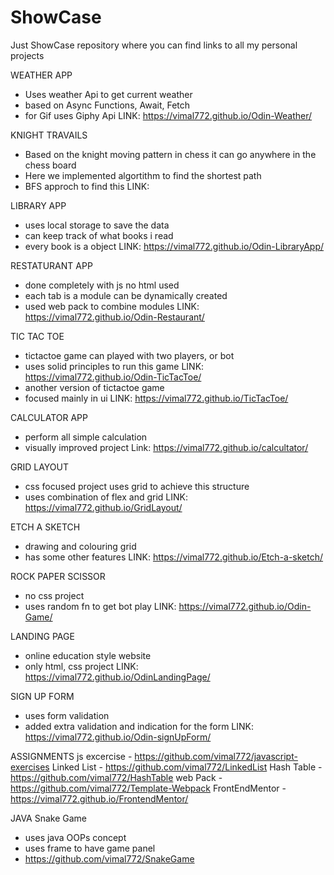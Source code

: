 # ShowCase
Just ShowCase repository where you can find links to all my personal projects

WEATHER APP
 - Uses weather Api to get current weather
 - based on Async Functions, Await, Fetch
 - for Gif uses Giphy Api
LINK: https://vimal772.github.io/Odin-Weather/

 KNIGHT TRAVAILS
  - Based on the knight moving pattern in chess it can go anywhere in the chess board
  - Here we implemented algortithm to find the shortest path
  - BFS approch to find this
LINK:

LIBRARY APP
 - uses local storage to save the data
 - can keep track of what books i read
 - every book is a object
LINK: https://vimal772.github.io/Odin-LibraryApp/

RESTATURANT APP
 - done completely with js no html used
 - each tab is a module can be dynamically created
 - used web pack to combine modules
LINK: https://vimal772.github.io/Odin-Restaurant/

TIC TAC TOE
 - tictactoe game can played with two players, or bot
 - uses solid principles to run this game
LINK: https://vimal772.github.io/Odin-TicTacToe/
 - another version of tictactoe game
 - focused mainly in ui
LINK: https://vimal772.github.io/TicTacToe/

CALCULATOR APP
 - perform all simple calculation
 - visually improved project
Link: https://vimal772.github.io/calcultator/

GRID LAYOUT
 - css focused project uses grid to achieve this structure
 - uses combination of flex and grid
LINK: https://vimal772.github.io/GridLayout/

ETCH A SKETCH
 - drawing and colouring grid
 - has some other features
LINK: https://vimal772.github.io/Etch-a-sketch/

ROCK PAPER SCISSOR
 - no css project
 - uses random fn to get bot play
LINK: https://vimal772.github.io/Odin-Game/

LANDING PAGE
 - online education style website
 - only html, css project
LINK: https://vimal772.github.io/OdinLandingPage/

SIGN UP FORM
 - uses form validation
 - added extra validation and indication for the form
LINK: https://vimal772.github.io/Odin-signUpForm/


ASSIGNMENTS
 js excercise  - https://github.com/vimal772/javascript-exercises
 Linked List   - https://github.com/vimal772/LinkedList
 Hash Table    - https://github.com/vimal772/HashTable
 web Pack      - https://github.com/vimal772/Template-Webpack
FrontEndMentor - https://vimal772.github.io/FrontendMentor/

JAVA
 Snake Game
  - uses java OOPs concept
  - uses frame to have game panel
  - https://github.com/vimal772/SnakeGame

